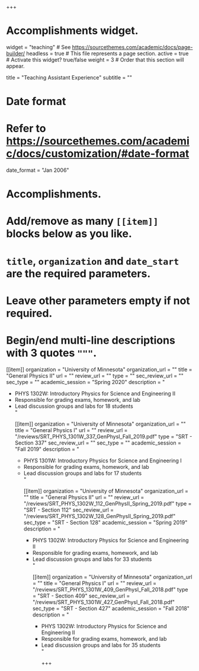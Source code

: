 +++
# Accomplishments widget.
widget = "teaching"  # See https://sourcethemes.com/academic/docs/page-builder/
headless = true  # This file represents a page section.
active = true  # Activate this widget? true/false
weight = 3  # Order that this section will appear.

title = "Teaching Assistant Experience"
subtitle = ""

# Date format
#   Refer to https://sourcethemes.com/academic/docs/customization/#date-format
date_format = "Jan 2006"

# Accomplishments.
#   Add/remove as many `[[item]]` blocks below as you like.
#   `title`, `organization` and `date_start` are the required parameters.
#   Leave other parameters empty if not required.
#   Begin/end multi-line descriptions with 3 quotes `"""`.

[[item]]
  organization = "University of Minnesota"
  organization_url = ""
  title = "General Physics II"
  url = ""
  review_url = ""
  type = ""
  sec_review_url = ""
  sec_type = ""
  academic_session = "Spring 2020"
  description = "<br> <ul> <li> PHYS 1302W: Introductory Physics for Science and Engineering II </li> <li> Responsible for grading exams, homework, and lab </li> <li> Lead discussion groups and labs for 18 students </li> "

[[item]]
  organization = "University of Minnesota"
  organization_url = ""
  title = "General Physics I"
  url = ""
  review_url = "/reviews/SRT_PHYS_1301W_337_GenPhysI_Fall_2019.pdf"
  type = "SRT - Section 337"
  sec_review_url = ""
  sec_type = ""
  academic_session = "Fall 2019"
  description = "<br> <ul> <li> PHYS 1301W: Introductory Physics for Science and Engineering I </li> <li> Responsible for grading exams, homework, and lab </li> <li> Lead discussion groups and labs for 17 students </li>"

[[item]]
  organization = "University of Minnesota"
  organization_url = ""
  title = "General Physics II"
  url = ""
  review_url = "/reviews/SRT_PHYS_1302W_112_GenPhysII_Spring_2019.pdf"
  type = "SRT - Section 112"
  sec_review_url = "/reviews/SRT_PHYS_1302W_128_GenPhysII_Spring_2019.pdf"
  sec_type = "SRT - Section 128"
  academic_session = "Spring 2019"
  description = "<br> <ul> <li> PHYS 1302W: Introductory Physics for Science and Engineering II </li> <li> Responsible for grading exams, homework, and lab </li> <li> Lead discussion groups and labs for 33 students </li>"


[[item]]
  organization = "University of Minnesota"
  organization_url = ""
  title = "General Physics I"
  url = ""
  review_url = "/reviews/SRT_PHYS_1301W_409_GenPhysI_Fall_2018.pdf"
  type = "SRT - Section 409"
  sec_review_url = "/reviews/SRT_PHYS_1301W_427_GenPhysI_Fall_2018.pdf"
  sec_type = "SRT - Section 427"
  academic_session = "Fall 2018"
  description = "<br> <ul> <li> PHYS 1302W: Introductory Physics for Science and Engineering II </li> <li> Responsible for grading exams, homework, and lab </li> <li> Lead discussion groups and labs for 35 students </li>"

+++


